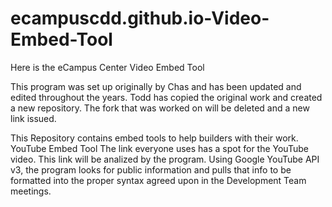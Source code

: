 # ecampuscdd.github.io-Video-Embed-Tool
Here is the eCampus Center Video Embed Tool

This program was set up originally by Chas and has been updated and edited throughout the years. Todd has copied the original work and created a new repository. 
The fork that was worked on will be deleted and a new link issued.

This Repository contains embed tools to help builders with their work. 
	YouTube Embed Tool The link everyone uses has a spot for the YouTube video. This link will be analized by the program. Using Google YouTube API v3, the program 
 looks for public information and pulls that info to be formatted into the proper syntax agreed upon in the Development Team meetings.
